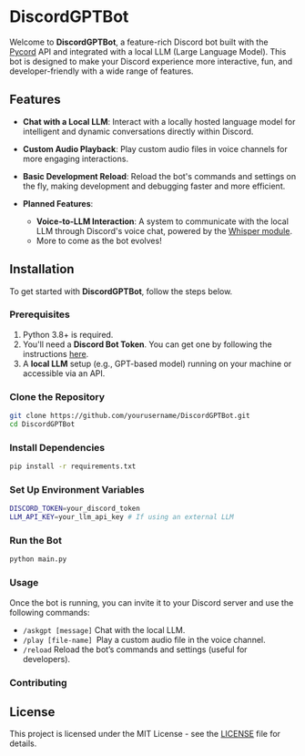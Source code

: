 # DiscordGPTBot

Welcome to **DiscordGPTBot**, a feature-rich Discord bot built with the [Pycord](https://github.com/Pycord-Development/pycord) API and integrated with a local LLM (Large Language Model). This bot is designed to make your Discord experience more interactive, fun, and developer-friendly with a wide range of features.

## Features

- **Chat with a Local LLM**: Interact with a locally hosted language model for intelligent and dynamic conversations directly within Discord.
  
- **Custom Audio Playback**: Play custom audio files in voice channels for more engaging interactions.

- **Basic Development Reload**: Reload the bot's commands and settings on the fly, making development and debugging faster and more efficient.

- **Planned Features**:
    - **Voice-to-LLM Interaction**: A system to communicate with the local LLM through Discord's voice chat, powered by the [Whisper module](https://github.com/openai/whisper).
    - More to come as the bot evolves!

## Installation

To get started with **DiscordGPTBot**, follow the steps below.

### Prerequisites

1. Python 3.8+ is required.
2. You'll need a **Discord Bot Token**. You can get one by following the instructions [here](https://discord.com/developers/docs/intro).
3. A **local LLM** setup (e.g., GPT-based model) running on your machine or accessible via an API.

### Clone the Repository

```bash
git clone https://github.com/yourusername/DiscordGPTBot.git
cd DiscordGPTBot
```

### Install Dependencies
```bash
pip install -r requirements.txt
```
### Set Up Environment Variables
```bash
DISCORD_TOKEN=your_discord_token
LLM_API_KEY=your_llm_api_key # If using an external LLM
```
### Run the Bot
```bash
python main.py
```

### Usage
Once the bot is running, you can invite it to your Discord server and use the following commands:
- ```/askgpt [message]``` Chat with the local LLM.
- ```/play [file-name] ```Play a custom audio file in the voice channel.
- ```/reload``` Reload the bot’s commands and settings (useful for developers).

### Contributing

## License

This project is licensed under the MIT License - see the [LICENSE](LICENSE) file for details.
